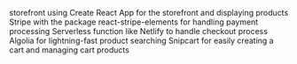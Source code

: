 storefront using
Create React App for the storefront and displaying products
Stripe with the package react-stripe-elements for handling payment processing
Serverless function like Netlify to handle checkout process
Algolia for lightning-fast product searching
Snipcart for easily creating a cart and managing cart products